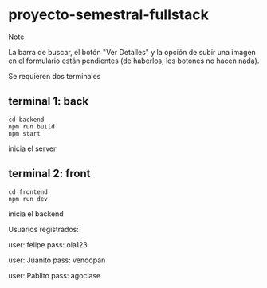 # proyecto-semestral-fullstack

> [!NOTE]  
> La barra de buscar, el botón "Ver Detalles" y la opción de subir una imagen en el formulario están pendientes (de haberlos, los botones no hacen nada).

Se requieren dos terminales

## terminal 1: back
```pws
cd backend
npm run build
npm start
```

inicia el server

## terminal 2: front
```pws
cd frontend
npm run dev
```
inicia el backend




Usuarios registrados:

user: felipe
pass: ola123

user: Juanito
pass: vendopan

user: Pablito
pass: agoclase